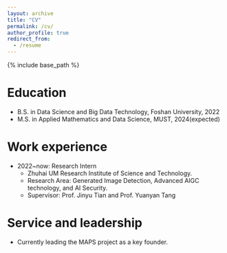 ```yaml
---
layout: archive
title: "CV"
permalink: /cv/
author_profile: true
redirect_from:
  - /resume
---
```


{% include base_path %}

Education
======
* B.S. in Data Science and Big Data Technology, Foshan University, 2022
* M.S. in Applied Mathematics and Data Science, MUST, 2024(expected)

Work experience
======
* 2022~now: Research Intern
  * Zhuhai UM Research Institute of Science and  Technology.
  * Research Area: Generated Image Detection, Advanced AIGC technology, and AI Security.
  * Supervisor: Prof. Jinyu Tian and Prof. Yuanyan Tang

Service and leadership
======
* Currently leading the MAPS project as a key founder.
